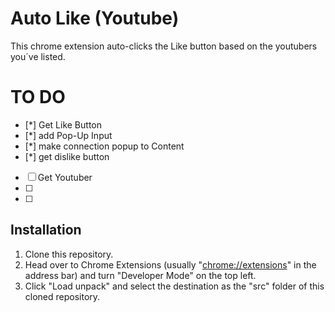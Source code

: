 # Auto Like (Youtube)

 This chrome extension auto-clicks the Like button based on the youtubers you´ve listed.


# TO DO
* [*] Get Like Button
* [*] add Pop-Up Input
* [*] make connection popup to Content
* [*] get dislike button
* [ ] Get Youtuber
* [ ] 
* [ ]


## Installation

1. Clone this repository.
2. Head over to Chrome Extensions (usually "[chrome://extensions](chrome://extensions)" in the address bar) and turn "Developer Mode" on the top left.
3. Click "Load unpack" and select the destination as the "src" folder of this cloned repository.
